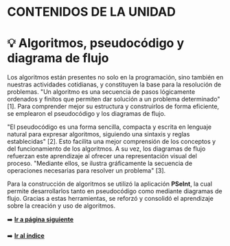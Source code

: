 # CONTENIDOS DE LA UNIDAD
# 💡 Algoritmos, pseudocódigo y diagrama de flujo 
Los algoritmos están presentes no solo en la programación, sino también en nuestras actividades cotidianas, 
y constituyen la base para la resolución de problemas. "Un algoritmo es una secuencia de pasos lógicamente ordenados 
y finitos que permiten dar solución a un problema determinado" [1]. Para comprender mejor su estructura y construirlos 
de forma eficiente, se emplearon el pseudocódigo y los diagramas de flujo. <br>

"El pseudocódigo es una forma sencilla, compacta y escrita en lenguaje natural para expresar algoritmos, siguiendo una
sintaxis y reglas establecidas" [2]. Esto facilita una mejor comprensión de los conceptos y del funcionamiento de los 
algoritmos. A su vez, los diagramas de flujo refuerzan este aprendizaje al ofrecer una representación visual del proceso.
"Mediante ellos, se ilustra gráficamente la secuencia de operaciones necesarias para resolver un problema" [3]. <br>

Para la construcción de algoritmos se utilizó la aplicación **PSeInt**, la cual permite desarrollarlos tanto en pseudocódigo
como mediante diagramas de flujo. Gracias a estas herramientas, se reforzó y consolidó el aprendizaje sobre la creación
y uso de algoritmos. <br>

➡️ [**Ir a página siguiente**](unidad1/contenidosUnidad/programacionBloques.md)

➡️ [**Ir al índice**](/index.md)
